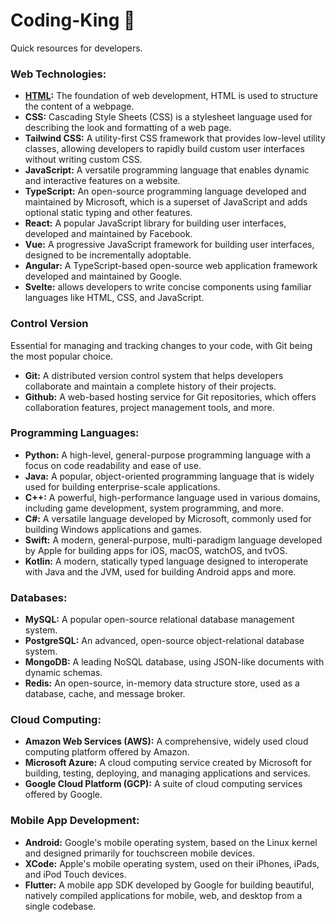 # Coding-King 🤴
Quick resources for developers.

### Web Technologies:
- **[HTML](https://www.github.com/hernandoabella/html):** The foundation of web development, HTML is used to structure the content of a webpage.
- **CSS:** Cascading Style Sheets (CSS) is a stylesheet language used for describing the look and formatting of a web page.
- **Tailwind CSS:** A utility-first CSS framework that provides low-level utility classes, allowing developers to rapidly build custom user interfaces without writing custom CSS.
- **JavaScript:** A versatile programming language that enables dynamic and interactive features on a website.
- **TypeScript:** An open-source programming language developed and maintained by Microsoft, which is a superset of JavaScript and adds optional static typing and other features.
- **React:** A popular JavaScript library for building user interfaces, developed and maintained by Facebook.
- **Vue:** A progressive JavaScript framework for building user interfaces, designed to be incrementally adoptable.
- **Angular:** A TypeScript-based open-source web application framework developed and maintained by Google.
- **Svelte:** allows developers to write concise components using familiar languages like HTML, CSS, and JavaScript.
  
### Control Version
Essential for managing and tracking changes to your code, with Git being the most popular choice.
- **Git:** A distributed version control system that helps developers collaborate and maintain a complete history of their projects.
- **Github:** A web-based hosting service for Git repositories, which offers collaboration features, project management tools, and more.

### Programming Languages:
- **Python:** A high-level, general-purpose programming language with a focus on code readability and ease of use.
- **Java:** A popular, object-oriented programming language that is widely used for building enterprise-scale applications.
- **C++:** A powerful, high-performance language used in various domains, including game development, system programming, and more.
- **C#:** A versatile language developed by Microsoft, commonly used for building Windows applications and games.
- **Swift:** A modern, general-purpose, multi-paradigm language developed by Apple for building apps for iOS, macOS, watchOS, and tvOS.
- **Kotlin:** A modern, statically typed language designed to interoperate with Java and the JVM, used for building Android apps and more.

### Databases:
- **MySQL:** A popular open-source relational database management system.
- **PostgreSQL:** An advanced, open-source object-relational database system.
- **MongoDB:** A leading NoSQL database, using JSON-like documents with dynamic schemas.
- **Redis:** An open-source, in-memory data structure store, used as a database, cache, and message broker.

### Cloud Computing:
- **Amazon Web Services (AWS):** A comprehensive, widely used cloud computing platform offered by Amazon.
- **Microsoft Azure:** A cloud computing service created by Microsoft for building, testing, deploying, and managing applications and services.
- **Google Cloud Platform (GCP):** A suite of cloud computing services offered by Google.

### Mobile App Development:
- **Android:** Google's mobile operating system, based on the Linux kernel and designed primarily for touchscreen mobile devices.
- **XCode:** Apple's mobile operating system, used on their iPhones, iPads, and iPod Touch devices.
- **Flutter:** A mobile app SDK developed by Google for building beautiful, natively compiled applications for mobile, web, and desktop from a single codebase.
